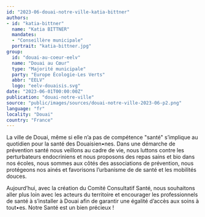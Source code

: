 ```yaml
---
id: "2023-06-douai-notre-ville-katia-bittner"
authors:
- id: "katia-bittner"
  name: "Katia BITTNER"
  mandates: 
  - "Conseillère municipale"
  portrait: "katia-bittner.jpg"
group:
  id: "douai-au-coeur-eelv"
  name: "Douai au Cœur"
  type: "Majorité municipale"
  party: "Europe Écologie-Les Verts"
  abbr: "EELV"
  logo: "eelv-douaisis.svg"
date: "2023-06-01T00:00:00Z"
publication: "douai-notre-ville"
source: "public/images/sources/douai-notre-ville-2023-06-p2.png"
language: "fr"
locality: "Douai"
country: "France"
---
```


La ville de Douai, même si elle n’a pas de compétence "santé" s’implique au quotidien pour la santé des Douaisien•nes. Dans une démarche de prévention santé nous veillons au cadre de vie, nous luttons contre les perturbateurs endocriniens et nous proposons des repas sains et bio dans nos écoles,  nous sommes aux côtés des associations de prévention, nous protégeons nos ainés et favorisons l’urbanisme de de santé et les mobilités douces.

Aujourd’hui, avec la création du Comité Consultatif Santé, nous souhaitons aller plus loin avec les acteurs du territoire  et encourager les professionnels de santé à s’installer à Douai afin de garantir une égalité d’accès aux soins à tout•es. Notre Santé est un bien précieux !
